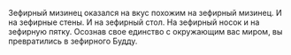 Зефирный мизинец оказался на вкус похожим на зефирный мизинец. И на зефирные стены. И на зефирный стол. На зефирный
носок и на зефирную пятку. Осознав свое единство с окружающим вас миром, вы превратились в зефирного Будду.
